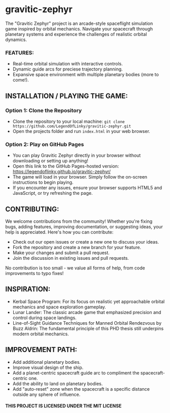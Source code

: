 # gravitic-zephyr
The "Gravitic Zephyr" project is an arcade-style spaceflight simulation game inspired by orbital mechanics. Navigate your spacecraft through planetary systems and experience the challenges of realistic orbital dynamics.

### FEATURES:
  * Real-time orbital simulation with interactive controls.
  * Dynamic guide arcs for preciese trajectory planning.
  * Expansive space environment with multiple planetary bodies (more to come!).

## INSTALLATION / PLAYING THE GAME:

### Option 1: Clone the Repository
  * Clone the repository to your local machine:
      `git clone https://github.com/LegendOfLinky/gravitic-zephyr.git`
  * Open the projects folder and run `index.html` in your web browser.

### Option 2: Play on GitHub Pages
  * You can play Gravitic Zephyr directly in your browser without downloading or setting up anything!
  * Open this link to the GitHub Pages-hosted version:
      https://legendoflinky.github.io/gravitic-zephyr/
  * The game will load in your browser. Simply follow the on-screen instructions to begin playing.
  * If you encounter any issues, ensure your browser supports HTML5 and JavaScript, or try refreshing the page.

## CONTRIBUTING:

We welcome contributions from the community! Whether you're fixing bugs, adding features, improving documentation, or suggesting ideas, your help is appreciated. Here's how you can contribute:
  * Check out our open issues or create a new one to discuss your ideas.
  * Fork the repository and create a new branch for your feature.
  * Make your changes and submit a pull request.
  * Join the discussion in existing issues and pull requests.
    
No contribution is too small - we value all forms of help, from code improvements to typo fixes!

## INSPIRATION:
  * Kerbal Space Program: For its focus on realistic yet approachable orbital mechanics and space exploration gameplay.
  * Lunar Lander: The classic arcade game that emphasized precision and control during space landings.
  * Line-of-Sight Guidance Techniques for Manned Orbital Rendezvous by Buzz Aldrin: The fundamental principle of this PHD thesis still underpins modern orbital mechanics.

## IMPROVEMENT PATH:
  * Add additional planetary bodies.
  * Improve visual design of the ship.
  * Add a planet-centric spacecraft guide arc to compliment the spacecraft-centric one.
  * Add the ability to land on planetary bodies.
  * Add "auto-reset" zone when the spacecraft is a specific distance outside any sphere of influence.

#### THIS PROJECT IS LICENSED UNDER THE MIT LICENSE
